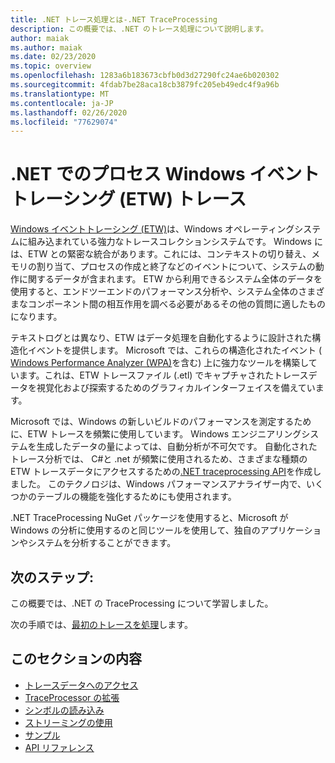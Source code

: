 ```yaml
---
title: .NET トレース処理とは-.NET TraceProcessing
description: この概要では、.NET のトレース処理について説明します。
author: maiak
ms.author: maiak
ms.date: 02/23/2020
ms.topic: overview
ms.openlocfilehash: 1283a6b183673cbfb0d3d27290fc24ae6b020302
ms.sourcegitcommit: 4fdab7be28aca18cb3879fc205eb49edc4f9a96b
ms.translationtype: MT
ms.contentlocale: ja-JP
ms.lasthandoff: 02/26/2020
ms.locfileid: "77629074"
---
```

# <a name="process-event-tracing-for-windows-etw-traces-in-net"></a>.NET でのプロセス Windows イベントトレーシング (ETW) トレース

[Windows イベントトレーシング (ETW)](https://docs.microsoft.com/windows/win32/etw/event-tracing-portal)は、Windows オペレーティングシステムに組み込まれている強力なトレースコレクションシステムです。 Windows には、ETW との緊密な統合があります。これには、コンテキストの切り替え、メモリの割り当て、プロセスの作成と終了などのイベントについて、システムの動作に関するデータが含まれます。 ETW から利用できるシステム全体のデータを使用すると、エンドツーエンドのパフォーマンス分析や、システム全体のさまざまなコンポーネント間の相互作用を調べる必要があるその他の質問に適したものになります。

テキストログとは異なり、ETW はデータ処理を自動化するように設計された構造化イベントを提供します。 Microsoft では、これらの構造化されたイベント ( [Windows Performance Analyzer (WPA)](https://docs.microsoft.com/windows-hardware/test/wpt/windows-performance-analyzer)を含む) 上に強力なツールを構築しています。これは、ETW トレースファイル (.etl) でキャプチャされたトレースデータを視覚化および探索するためのグラフィカルインターフェイスを備えています。

Microsoft では、Windows の新しいビルドのパフォーマンスを測定するために、ETW トレースを頻繁に使用しています。 Windows エンジニアリングシステムを生成したデータの量によっては、自動分析が不可欠です。 自動化されたトレース分析では、 C#と .net が頻繁に使用されるため、さまざまな種類の ETW トレースデータにアクセスするための[.NET traceprocessing API](https://www.nuget.org/packages/Microsoft.Windows.EventTracing.Processing.All)を作成しました。 このテクノロジは、Windows パフォーマンスアナライザー内で、いくつかのテーブルの機能を強化するためにも使用されます。

.NET TraceProcessing NuGet パッケージを使用すると、Microsoft が Windows の分析に使用するのと同じツールを使用して、独自のアプリケーションやシステムを分析することができます。

## <a name="next-steps"></a>次のステップ:

この概要では、.NET の TraceProcessing について学習しました。

次の手順では、[最初のトレースを処理](quickstart.md)します。

## <a name="in-this-section"></a>このセクションの内容

* [トレースデータへのアクセス](tutorial.md)
* [TraceProcessor の拡張](extensibility.md)
* [シンボルの読み込み](symbols.md)
* [ストリーミングの使用](streaming.md)
* [サンプル](https://github.com/microsoft/eventtracing-processing-samples)
* [API リファレンス](reference.md)
